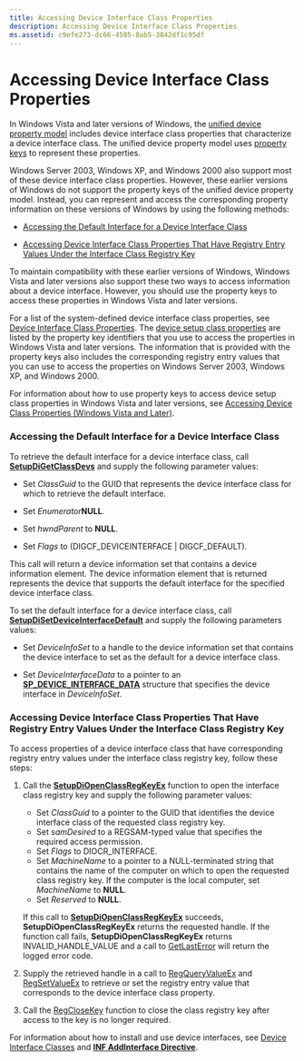 ```yaml
---
title: Accessing Device Interface Class Properties
description: Accessing Device Interface Class Properties
ms.assetid: c9efe273-dc66-4585-8ab5-3842df1c95df
---
```


# Accessing Device Interface Class Properties


In Windows Vista and later versions of Windows, the [unified device property model](unified-device-property-model--windows-vista-and-later-.md) includes device interface class properties that characterize a device interface class. The unified device property model uses [property keys](property-keys.md) to represent these properties.

Windows Server 2003, Windows XP, and Windows 2000 also support most of these device interface class properties. However, these earlier versions of Windows do not support the property keys of the unified device property model. Instead, you can represent and access the corresponding property information on these versions of Windows by using the following methods:

-   [Accessing the Default Interface for a Device Interface Class](#accessing-the-default-interface-for-a-device-interface-class)

-   [Accessing Device Interface Class Properties That Have Registry Entry Values Under the Interface Class Registry Key](#accessing-device-interface-class-properties-that-have-registry-entry-v)

To maintain compatibility with these earlier versions of Windows, Windows Vista and later versions also support these two ways to access information about a device interface. However, you should use the property keys to access these properties in Windows Vista and later versions.

For a list of the system-defined device interface class properties, see [Device Interface Class Properties](https://msdn.microsoft.com/library/windows/hardware/ff541406). The [device setup class properties](accessing-device-setup-class-properties.md) are listed by the property key identifiers that you use to access the properties in Windows Vista and later versions. The information that is provided with the property keys also includes the corresponding registry entry values that you can use to access the properties on Windows Server 2003, Windows XP, and Windows 2000.

For information about how to use property keys to access device setup class properties in Windows Vista and later versions, see [Accessing Device Class Properties (Windows Vista and Later)](accessing-device-class-properties--windows-vista-and-later-.md).

### <a href="" id="accessing-the-default-interface-for-a-device-interface-class"></a> Accessing the Default Interface for a Device Interface Class

To retrieve the default interface for a device interface class, call [**SetupDiGetClassDevs**](https://msdn.microsoft.com/library/windows/hardware/ff551069) and supply the following parameter values:

-   Set *ClassGuid* to the GUID that represents the device interface class for which to retrieve the default interface.

-   Set *Enumerator***NULL**.

-   Set *hwndParent* to **NULL**.

-   Set *Flags* to (DIGCF\_DEVICEINTERFACE | DIGCF\_DEFAULT).

This call will return a device information set that contains a device information element. The device information element that is returned represents the device that supports the default interface for the specified device interface class.

To set the default interface for a device interface class, call [**SetupDiSetDeviceInterfaceDefault**](https://msdn.microsoft.com/library/windows/hardware/ff552149) and supply the following parameters values:

-   Set *DeviceInfoSet* to a handle to the device information set that contains the device interface to set as the default for a device interface class.

-   Set *DeviceInterfaceData* to a pointer to an [**SP\_DEVICE\_INTERFACE\_DATA**](https://msdn.microsoft.com/library/windows/hardware/ff552342) structure that specifies the device interface in *DeviceInfoSet*.

### <a href="" id="accessing-device-interface-class-properties-that-have-registry-entry-v"></a> Accessing Device Interface Class Properties That Have Registry Entry Values Under the Interface Class Registry Key

To access properties of a device interface class that have corresponding registry entry values under the interface class registry key, follow these steps:

1.  Call the [**SetupDiOpenClassRegKeyEx**](https://msdn.microsoft.com/library/windows/hardware/ff552067) function to open the interface class registry key and supply the following parameter values:

    -   Set *ClassGuid* to a pointer to the GUID that identifies the device interface class of the requested class registry key.
    -   Set *samDesired* to a REGSAM-typed value that specifies the required access permission.
    -   Set *Flags* to DIOCR\_INTERFACE.
    -   Set *MachineName* to a pointer to a NULL-terminated string that contains the name of the computer on which to open the requested class registry key. If the computer is the local computer, set *MachineName* to **NULL**.
    -   Set *Reserved* to **NULL**.

    If this call to [**SetupDiOpenClassRegKeyEx**](https://msdn.microsoft.com/library/windows/hardware/ff552067) succeeds, **SetupDiOpenClassRegKeyEx** returns the requested handle. If the function call fails, **SetupDiOpenClassRegKeyEx** returns INVALID\_HANDLE\_VALUE and a call to [GetLastError](http://go.microsoft.com/fwlink/p/?linkid=169416) will return the logged error code.

2.  Supply the retrieved handle in a call to [RegQueryValueEx](http://go.microsoft.com/fwlink/p/?linkid=95398) and [RegSetValueEx](http://go.microsoft.com/fwlink/p/?linkid=95399) to retrieve or set the registry entry value that corresponds to the device interface class property.

3.  Call the [RegCloseKey](http://go.microsoft.com/fwlink/p/?linkid=194543) function to close the class registry key after access to the key is no longer required.

For information about how to install and use device interfaces, see [Device Interface Classes](device-interface-classes.md) and [**INF AddInterface Directive**](inf-addinterface-directive.md).

 

 





